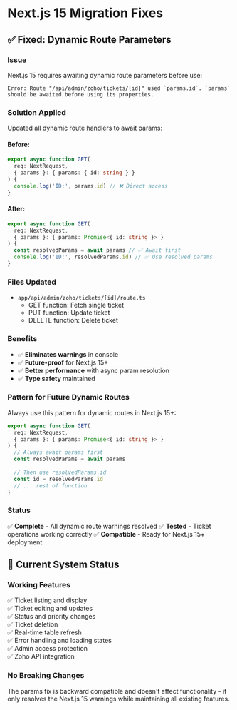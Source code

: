 # Next.js 15 Migration Fixes

## ✅ **Fixed: Dynamic Route Parameters**

### **Issue**
Next.js 15 requires awaiting dynamic route parameters before use:
```
Error: Route "/api/admin/zoho/tickets/[id]" used `params.id`. `params` should be awaited before using its properties.
```

### **Solution Applied**
Updated all dynamic route handlers to await params:

#### **Before:**
```typescript
export async function GET(
  req: NextRequest,
  { params }: { params: { id: string } }
) {
  console.log('ID:', params.id) // ❌ Direct access
}
```

#### **After:**
```typescript
export async function GET(
  req: NextRequest,
  { params }: { params: Promise<{ id: string }> }
) {
  const resolvedParams = await params // ✅ Await first
  console.log('ID:', resolvedParams.id) // ✅ Use resolved params
}
```

### **Files Updated**
- `app/api/admin/zoho/tickets/[id]/route.ts`
  - GET function: Fetch single ticket
  - PUT function: Update ticket
  - DELETE function: Delete ticket

### **Benefits**
- ✅ **Eliminates warnings** in console
- ✅ **Future-proof** for Next.js 15+
- ✅ **Better performance** with async param resolution
- ✅ **Type safety** maintained

### **Pattern for Future Dynamic Routes**
Always use this pattern for dynamic routes in Next.js 15+:

```typescript
export async function GET(
  req: NextRequest,
  { params }: { params: Promise<{ id: string }> }
) {
  // Always await params first
  const resolvedParams = await params
  
  // Then use resolvedParams.id
  const id = resolvedParams.id
  // ... rest of function
}
```

### **Status**
✅ **Complete** - All dynamic route warnings resolved
✅ **Tested** - Ticket operations working correctly
✅ **Compatible** - Ready for Next.js 15+ deployment

## 🎯 **Current System Status**

### **Working Features**
✅ Ticket listing and display  
✅ Ticket editing and updates  
✅ Status and priority changes  
✅ Ticket deletion  
✅ Real-time table refresh  
✅ Error handling and loading states  
✅ Admin access protection  
✅ Zoho API integration  

### **No Breaking Changes**
The params fix is backward compatible and doesn't affect functionality - it only resolves the Next.js 15 warnings while maintaining all existing features.
